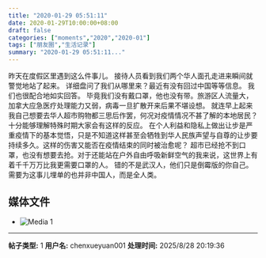 ```yaml
---
title: "2020-01-29 05:51:11"
date: 2020-01-29T10:00:00+08:00
draft: false
categories: ["moments","2020","2020-01"]
tags: ["朋友圈","生活记录"]
summary: "2020-01-29 05:51:11..."
---
```


昨天在度假区里遇到这么件事儿。
接待人员看到我们两个华人面孔走进来瞬间就警觉地站了起来。
详细盘问了我们从哪里来？最近有没有回过中国等等信息。
我们也很配合地如实回答。
毕竟我们没有戴口罩，他也没有带。旅游区人流量大，加拿大应急医疗处理能力又弱，病毒一旦扩散开来后果不堪设想。
就连早上起来我自己想要去华人超市购物都三思后作罢，何况对疫情情况不甚了解的本地居民？
十分能够理解特殊时期大家会有这样的反应。
在个人利益和隐私上做出让步是严重疫情下的基本觉悟，只是不知道这样甚至会牺牲到华人民族声望与自尊的让步要持续多久。这样的伤害又能否在疫情结束的同时被治愈呢？
超市已经抢不到口罩，也没有想要去抢。对于还能站在户外自由呼吸新鲜空气的我来说，这世界上有着千千万万比我更需要口罩的人。
错的不是武汉人，他们只是倒霉版的你自己。需要为这事儿埋单的也并非中国人，而是全人类。

## 媒体文件

- ![Media 1](/Moments/photos/2020-01-29/202001290551110.jpg)

---

**帖子类型:** 1
**用户名:** chenxueyuan001
**处理时间:** 2025/8/28 20:19:36